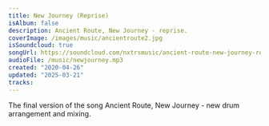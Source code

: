 ```yaml
---
title: New Journey (Reprise)
isAlbum: false
description: Ancient Route, New Journey - reprise.
coverImage: /images/music/ancientroute2.jpg
isSoundcloud: true
songUrl: https://soundcloud.com/nxtrsmusic/ancient-route-new-journey-reprise
audioFile: /music/newjourney.mp3
created: "2020-04-26"
updated: "2025-03-21"
tracks:
---
```


The final version of the song Ancient Route, New Journey - new drum arrangement and mixing.
